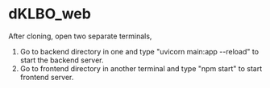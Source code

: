 # dKLBO_web

After cloning, open two separate terminals,

1. Go to backend directory in one and type "uvicorn main:app --reload" to start the backend server.
2. Go to frontend directory in another terminal and type "npm start" to start frontend server.
